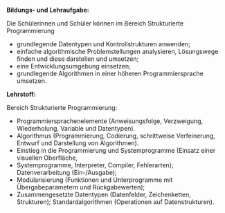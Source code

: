 **Bildungs- und Lehraufgabe:**

Die Schülerinnen und Schüler können im Bereich Strukturierte Programmierung

- grundlegende Datentypen und Kontrollstrukturen anwenden;
- einfache algorithmische Problemstellungen analysieren, Lösungswege finden und diese darstellen und umsetzen;
- eine Entwicklungsumgebung einsetzen;
- grundlegende Algorithmen in einer höheren Programmiersprache umsetzen.

**Lehrstoff:**

Bereich Strukturierte Programmierung:

- Programmiersprachenelemente (Anweisungsfolge, Verzweigung, Wiederholung, Variable und Datentypen).
- Algorithmus (Programmierung, Codierung, schrittweise Verfeinerung, Entwurf und Darstellung von Algorithmen).
- Einstieg in die Programmierung und Systemprogramme (Einsatz einer visuellen Oberfläche,
- Systemprogramme, Interpreter, Compiler, Fehlerarten); Datenverarbeitung (Ein-/Ausgabe);
- Modularisierung (Funktionen und Unterprogramme mit Übergabeparametern und Rückgabewerten);
- Zusammengesetzte Datentypen (Datenfelder, Zeichenketten, Strukturen); Standardalgorithmen (Operationen auf Datenstrukturen).
